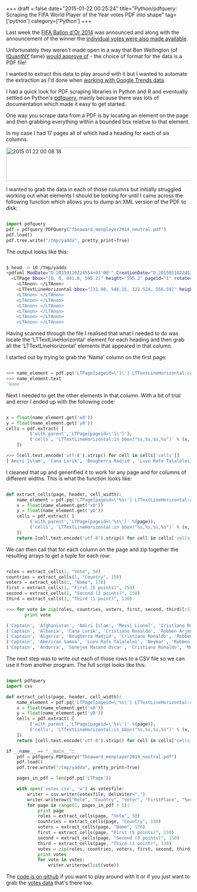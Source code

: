 +++
draft = false
date="2015-01-22 00:25:24"
title="Python/pdfquery: Scraping the FIFA World Player of the Year votes PDF into shape"
tag=['python']
category=['Python']
+++

<p>
Last week the <a href="http://www.fifa.com/ballon-dor/">FIFA Ballon d'Or 2014</a> was announced and along with the announcement of the winner the <a href="http://es.fifa.com/mm/document/ballon-dor/playeroftheyear-men/02/50/58/45/fboaward_menplayer2014_neutral.pdf">individual votes were also made available</a>.
</p>


<p>
Unfortunately they weren't made open in a way that Ben Wellington (of <a href="http://iquantny.tumblr.com/">IQuantNY</a> fame) <a href="http://iquantny.tumblr.com/post/108236949969/why-open-data-is-still-too-closed-my-tedxnewyork?utm_content=buffera7566&utm_medium=social&utm_source=twitter.com&utm_campaign=buffer">would approve of</a> - the choice of format for the data is a PDF file! 
</p>


<p>
I wanted to extract this data to play around with it but I wanted to automate the extraction as I'd done when <a href="http://www.markhneedham.com/blog/2014/12/09/r-cleaning-up-plotting-google-trends-data/">working with Google Trends data</a>.
</p>


<p>
I had a quick look for PDF scraping libraries in Python and R and eventually settled on Python's <a href="https://pypi.python.org/pypi/pdfquery">pdfquery</a>, mainly because there was lots of documentation which made it easy to get started. 
</p>


<p>
One way you scrape data from a PDF is by locating an element on the page and then grabbing everything within a bounded box relative to that element.
</p>


<p>
In my case I had 17 pages all of which had a heading for each of six columns.
</p>


<div>

<img src="{{<siteurl>}}/uploads/2015/01/2015-01-22_00-08-18.png" alt="2015 01 22 00 08 18" title="2015-01-22_00-08-18.png" border="0" width="600" height="91" />

</div>

<p>
I wanted to grab the data in each of those columns but initially struggled working out what elements I should be looking for until I came across the following function which allows you to dump an XML version of the PDF to disk:
</p>



~~~python

import pdfquery
pdf = pdfquery.PDFQuery("fboaward_menplayer2014_neutral.pdf")
pdf.load()
pdf.tree.write("/tmp/yadda", pretty_print=True)
~~~

<p>The output looks like this:</p>



~~~bash

$ head -n 10 /tmp/yadda
<pdfxml ModDate="D:20150110224554+01'00'" CreationDate="D:20150110224539+01'00'" Producer="Microsoft&#174; Excel&#174; 2010" Creator="Microsoft&#174; Excel&#174; 2010">
  <LTPage bbox="[0, 0, 841.8, 595.2]" height="595.2" pageid="1" rotate="0" width="841.8" x0="0" x1="841.8" y0="0" y1="595.2" page_index="0" page_label="">
    <LTAnon> </LTAnon>
    <LTTextLineHorizontal bbox="[31.08, 546.15, 122.524, 556.59]" height="10.44" width="91.444" word_margin="0.1" x0="31.08" x1="122.524" y0="546.15" y1="556.59"><LTTextBoxHorizontal bbox="[31.08, 546.15, 122.524, 556.59]" height="10.44" index="0" width="91.444" x0="31.08" x1="122.524" y0="546.15" y1="556.59">FIFA Ballon d'Or 2014 </LTTextBoxHorizontal></LTTextLineHorizontal>
    <LTAnon> </LTAnon>
    <LTAnon> </LTAnon>
    <LTAnon> </LTAnon>
    <LTAnon> </LTAnon>
    <LTAnon> </LTAnon>
    <LTAnon> </LTAnon>
~~~

<p>
Having scanned through the file I realised that what I needed to do was locate the 'LTTextLineHorizontal' element for each heading and then grab all the 'LTTextLineHorizontal' elements that appeared in that column.
</p>


<p>
I started out by trying to grab the 'Name' column on the first page:
</p>



~~~python

>>> name_element = pdf.pq('LTPage[pageid=\'1\'] LTTextLineHorizontal:contains("Name")')[0]
>>> name_element.text
'Name '
~~~

<p>Next I needed to get the other elements in that column. With a bit of trial and error I ended up with the following code:</p>



~~~python

x = float(name_element.get('x0'))
y = float(name_element.get('y0'))
cells = pdf.extract( [
         ('with_parent','LTPage[pageid=\'1\']'),
         ('cells', 'LTTextLineHorizontal:in_bbox("%s,%s,%s,%s")' % (x, y-500, x+150, y))
    ])

>>> [cell.text.encode('utf-8').strip() for cell in cells['cells']]
['Amiri Islam', 'Cana Lorik', 'Bougherra Madjid', 'Luvu Rafe Talalelei', 'Sonejee Masand Oscar', 'Amaral Felisberto', 'Liddie Ryan', 'Griffith Quinton', 'Messi Lionel', 'Berezovskiy Roman', 'Breinburg Reinhard', 'Jedinak Mile', 'Fuchs Christian', 'Sadigov Rashad', 'Gavin Christie', 'Hasan Mohamed', 'Mamun Md Mamnul Islam', 'Burgess Romelle', 'Kalachou Tsimafei', 'Komany Vincent', 'Eiley Dalton', 'Nusum John', 'Tshering Passang', 'Raldes Ronald', 'D\xc5\xbeeko Edin', 'Da Silva Santos Junior Neymar', 'Ceasar Troy', 'Popov Ivelin', 'Kabore Charles', 'Ntibazonkiza Saidi', 'Kouch Sokumpheak']
~~~

<p>I cleaned that up and generified it to work for any page and for columns of different widths. This is what the function looks like:</p>



~~~python

def extract_cells(page, header, cell_width):
    name_element = pdf.pq('LTPage[pageid=\'%s\'] LTTextLineHorizontal:contains("%s")' % (page, header))[0]
    x = float(name_element.get('x0'))
    y = float(name_element.get('y0'))
    cells = pdf.extract( [
         ('with_parent','LTPage[pageid=\'%s\']' %(page)),
         ('cells', 'LTTextLineHorizontal:in_bbox("%s,%s,%s,%s")' % (x, y-500, x+cell_width, y))
    ])
    return [cell.text.encode('utf-8').strip() for cell in cells['cells']]
~~~

<p>
We can then call that for each column on the page and zip together the resulting arrays to get a tuple for each row:
</p>



~~~python

roles = extract_cells(1, "Vote", 50)
countries = extract_cells(1, "Country", 150)
voters = extract_cells(1, "Name", 170)
first = extract_cells(1, "First (5 points)", 150)
second = extract_cells(1, "Second (3 points)", 150)
third = extract_cells(1, "Third (1 point)", 130)

>>> for vote in zip(roles, countries, voters, first, second, third)[:5]:
       print vote

('Captain', 'Afghanistan', 'Amiri Islam', 'Messi Lionel', 'Cristiano Ronaldo', 'Ibrahimovic Zlatan')
('Captain', 'Albania', 'Cana Lorik', 'Cristiano Ronaldo', 'Robben Arjen', 'Mueller Thomas')
('Captain', 'Algeria', 'Bougherra Madjid', 'Cristiano Ronaldo', 'Robben Arjen', 'Benzema Karim')
('Captain', 'American Samoa', 'Luvu Rafe Talalelei', 'Neymar', 'Robben Arjen', 'Cristiano Ronaldo')
('Captain', 'Andorra', 'Sonejee Masand Oscar', 'Cristiano Ronaldo', 'Mueller Thomas', 'Kroos Toni')
~~~

<p>The next step was to write out each of those rows to a CSV file so we can use it from another program. The full script looks like this:</p>



~~~python

import pdfquery
import csv

def extract_cells(page, header, cell_width):
    name_element = pdf.pq('LTPage[pageid=\'%s\'] LTTextLineHorizontal:contains("%s")' % (page, header))[0]
    x = float(name_element.get('x0'))
    y = float(name_element.get('y0'))
    cells = pdf.extract( [
         ('with_parent','LTPage[pageid=\'%s\']' %(page)),
         ('cells', 'LTTextLineHorizontal:in_bbox("%s,%s,%s,%s")' % (x, y-500, x+cell_width, y))
    ])
    return [cell.text.encode('utf-8').strip() for cell in cells['cells']]

if __name__ == "__main__":
    pdf = pdfquery.PDFQuery("fboaward_menplayer2014_neutral.pdf")
    pdf.load()
    pdf.tree.write("/tmp/yadda", pretty_print=True)

    pages_in_pdf = len(pdf.pq('LTPage'))

    with open('votes.csv', 'w') as votesfile:
        writer = csv.writer(votesfile, delimiter=",")
        writer.writerow(["Role", "Country", "Voter", "FirstPlace", "SecondPlace", "ThirdPlace"])
        for page in range(1, pages_in_pdf + 1):
            print page
            roles = extract_cells(page, "Vote", 50)
            countries = extract_cells(page, "Country", 150)
            voters = extract_cells(page, "Name", 170)
            first = extract_cells(page, "First (5 points)", 150)
            second = extract_cells(page, "Second (3 points)", 150)
            third = extract_cells(page, "Third (1 point)", 130)
            votes = zip(roles, countries, voters, first, second, third)
            print votes
            for vote in votes:
                writer.writerow(list(vote))
~~~

<p>The <a href="https://github.com/mneedham/fifa">code is on github</a> if you want to play around with it or if you just want to grab the <a href="https://github.com/mneedham/fifa/blob/master/votes.csv">votes data</a> that's there too.</p>

